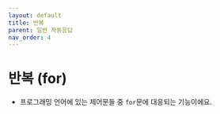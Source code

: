 ```yaml
---
layout: default
title: 반복
parent: 일반 자동응답
nav_order: 4
---
```


# 반복 (for)
* 프로그래밍 언어에 있는 제어문들 중 `for`문에 대응되는 기능이에요.